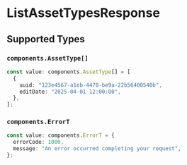 # ListAssetTypesResponse


## Supported Types

### `components.AssetType[]`

```typescript
const value: components.AssetType[] = [
  {
    uuid: "123e4567-a1eb-4478-be9a-22b56400540b",
    editDate: "2025-04-01 12:00:00",
  },
];
```

### `components.ErrorT`

```typescript
const value: components.ErrorT = {
  errorCode: 1000,
  message: "An error occurred completing your request",
};
```

